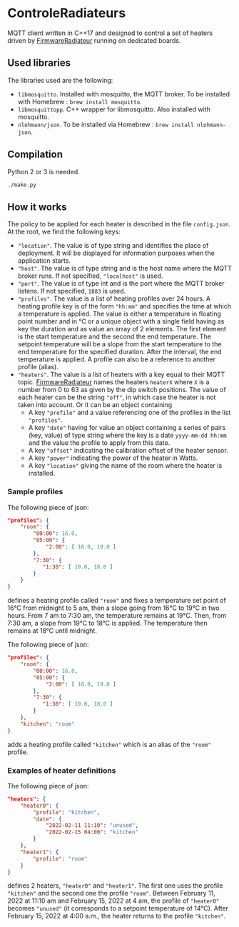 # ControleRadiateurs

MQTT client written in C++17 and designed to control a set of heaters driven by [FirmwareRadiateur](https://github.com/Koryphon/FirmwareRadiateur) running on dedicated boards.

## Used libraries

The libraries used are the following:

- ```libmosquitto```. Installed with mosquitto, the MQTT broker. To be installed with Homebrew : ```brew install mosquitto```.
- ```libmosquittopp```. C++ wrapper for libmosquitto. Also installed with mosquitto.
- ```nlohmann/json```. To be installed via Homebrew : ```brew install nlohmann-json```.

## Compilation

Python 2 or 3 is needed.

```sh
./make.py
```

## How it works

The policy to be applied for each heater is described in the file ``config.json``. At the root, we find the following keys:

- ```"location"```. The value is of type string and identifies the place of deployment. It will be displayed for information purposes when the application starts.
- ```"host"```. The value is of type string and is the host name where the MQTT broker runs. If not specified, ```"localhost"``` is used.
- ```"port"```. The value is of type int and is the port where the MQTT broker listens. If not specified, ```1883``` is used.
- ```"profiles"```. The value is a list of heating profiles over 24 hours. A heating profile key is of the form ```"hh:mm"``` and specifies the time at which a temperature is applied. The value is either a temperature in floating point number and in °C or a unique object with a single field having as key the duration and as value an array of 2 elements. The first element is the start temperature and the second the end temperature. The setpoint temperature will be a slope from the start temperature to the end temperature for the specified duration. After the interval, the end temperature is applied.
A profile can also be a reference to another profile (alias).
- ```"heaters"```. The value is a list of heaters with a key equal to their MQTT topic. [FirmwareRadiateur](https://github.com/Koryphon/FirmwareRadiateur) names the heaters ```heaterX``` where ```X``` is a number from 0 to 63 as given by the dip switch positions. The value of each heater can be the string ```"off"```, in which case the heater is not taken into account. Or it can be an object containing 
	- A key ```"profile"``` and a value referencing one of the profiles in the list ```"profiles"```.
	- A key ```"date"``` having for value an object containing a series of pairs (key, value) of type string where the key is a date ```yyyy-mm-dd hh:mm``` and the value the profile to apply from this date.
	- A key ```"offset"``` indicating the calibration offset of the heater sensor.
	- A key ```"power"``` indicating the power of the heater in Watts.
	- A key ```"location"``` giving the name of the room where the heater is installed.

### Sample profiles

The following piece of json:

```json
"profiles": {
    "room": {
        "00:00": 16.0,
        "05:00": {
        	"2:00": [ 16.0, 19.0 ]
        },
        "7:30": {
           "1:30": [ 19.0, 18.0 ]
        }
    }
}
```

defines a heating profile called ```"room"``` and fixes a temperature set point of 16°C from midnight to 5 am, then a slope going from 16°C to 19°C in two hours. From 7 am to 7:30 am, the temperature remains at 19°C. Then, from 7:30 am, a slope from 19°C to 18°C is applied. The temperature then remains at 18°C until midnight.

The following piece of json:

```json
"profiles": {
    "room": {
        "00:00": 16.0,
        "05:00": {
        	"2:00": [ 16.0, 19.0 ]
        },
        "7:30": {
           "1:30": [ 19.0, 18.0 ]
        }
    },
    "kitchen": "room"
}
```

adds a heating profile called ```"kitchen"``` which is an alias of the ```"room"``` profile.

### Examples of heater definitions

The following piece of json:

```json
"heaters": {
    "heater0": {
        "profile": "kitchen",
        "date": {
            "2022-02-11 11:10": "unused",
            "2022-02-15 04:00": "kitchen"
        }
    },
    "heater1": {
        "profile": "room"
    }
}
```

defines 2 heaters, ```"heater0"``` and ```"heater1"```. The first one uses the profile ```"kitchen"``` and the second one the profile ```"room"```. Between February 11, 2022 at 11:10 am and February 15, 2022 at 4 am, the profile of ```"heater0"``` becomes  ```"unused"``` (it corresponds to a setpoint temperature of 14°C). After February 15, 2022 at 4:00 a.m., the heater returns to the profile ```"kitchen"```.
